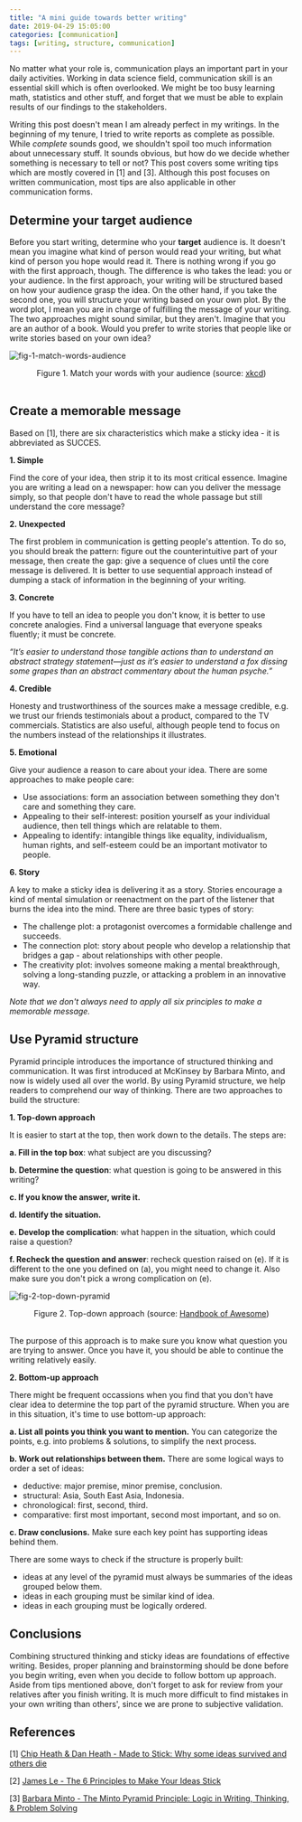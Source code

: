 ```yaml
---
title: "A mini guide towards better writing"
date: 2019-04-29 15:05:00
categories: [communication]
tags: [writing, structure, communication]
---
```


No matter what your role is, communication plays an important part in your daily activities. Working in data science field, communication skill is an essential skill which is often overlooked. We might be too busy learning math, statistics and other stuff, and forget that we must be able to explain results of our findings to the stakeholders.

Writing this post doesn't mean I am already perfect in my writings. In the beginning of my tenure, I tried to write reports as complete as possible. While *complete* sounds good, we shouldn't spoil too much information about unnecessary stuff. It sounds obvious, but how do we decide whether something is necessary to tell or not? This post covers some writing tips which are mostly covered in [1] and [3]. Although this post focuses on written communication, most tips are also applicable in other communication forms.

## Determine your target audience

Before you start writing, determine who your **target** audience is. It doesn't mean you imagine what kind of person would read your writing, but what kind of person you hope would read it. There is nothing wrong if you go with the first approach, though. The difference is who takes the lead: you or your audience. In the first approach, your writing will be structured based on how your audience grasp the idea. On the other hand, if you take the second one, you will structure your writing based on your own plot. By the word plot, I mean you are in charge of fulfilling the message of your writing. The two approaches might sound similar, but they aren't. Imagine that you are an author of a book. Would you prefer to write stories that people like or write stories based on your own idea?

![fig-1-match-words-audience](http://imgs.xkcd.com/comics/fairy_tales.png)
<center>Figure 1. Match your words with your audience (source: <a href="http://xkcdsucks.blogspot.com/2011/03/comic-872-grimms-calculus.html)">xkcd</a>)</center><br />

## Create a memorable message

Based on [1], there are six characteristics which make a sticky idea - it is abbreviated as SUCCES.

**1. Simple**

Find the core of your idea, then strip it to its most critical essence. Imagine you are writing a lead on a newspaper: how can you deliver the message simply, so that people don't have to read the whole passage but still understand the core message?

**2. Unexpected**

The first problem in communication is getting people's attention. To do so, you should break the pattern: figure out the counterintuitive part of your message, then create the gap: give a sequence of clues until the core message is delivered. It is better to use sequential approach instead of dumping a stack of information in the beginning of your writing.

**3. Concrete**

If you have to tell an idea to people you don't know, it is better to use concrete analogies. Find a universal language that everyone speaks fluently; it must be concrete.

*“It’s easier to understand those tangible actions than to understand an abstract strategy statement—just as it’s easier to understand a fox dissing some grapes than an abstract commentary about the human psyche.”*

**4. Credible**

Honesty and trustworthiness of the sources make a message credible, e.g. we trust our friends testimonials about a product, compared to the TV commercials. Statistics are also useful, although people tend to focus on the numbers instead of the relationships it illustrates.


**5. Emotional**

Give your audience a reason to care about your idea. There are some approaches to make people care:
- Use associations: form an association between something they don't care and something they care.
- Appealing to their self-interest: position yourself as your individual audience, then tell things which are relatable to them.
- Appealing to identify: intangible things like equality, individualism, human rights, and self-esteem could be an important motivator to people.

**6. Story**

A key to make a sticky idea is delivering it as a story. Stories encourage a kind of mental simulation or reenactment on the part of the listener that burns the idea into the mind. There are three basic types of story:
- The challenge plot: a protagonist overcomes a formidable challenge and succeeds.
- The connection plot: story about people who develop a relationship that bridges a gap - about relationships with other people.
- The creativity plot: involves someone making a mental breakthrough, solving a long-standing puzzle, or attacking a problem in an innovative way.

*Note that we don't always need to apply all six principles to make a memorable message.*

## Use Pyramid structure
Pyramid principle introduces the importance of structured thinking and communication. It was first introduced at McKinsey by Barbara Minto, and now is widely used all over the world. By using Pyramid structure, we help readers to comprehend our way of thinking. There are two approaches to build the structure:

**1. Top-down approach**

It is easier to start at the top, then work down to the details. The steps are:

**a. Fill in the top box**: what subject are you discussing?

**b. Determine the question**: what question is going to be answered in this writing?

**c. If you know the answer, write it.**

**d. Identify the situation.**

**e. Develop the complication**: what happen in the situation, which could raise a question?

**f. Recheck the question and answer**: recheck question raised on (e). If it is different to the one you defined on (a), you might need to change it. Also make sure you don't pick a wrong complication on (e).

![fig-2-top-down-pyramid](http://handbookofawesome.com/wp-content/uploads/2012/01/Pyramid1-v1.png)
<center>Figure 2. Top-down approach (source: <a href="http://handbookofawesome.com/2012/01/presenting-like-a-pro/)">Handbook of Awesome</a>)</center><br />

The purpose of this approach is to make sure you know what question you are trying to answer. Once you have it, you should be able to continue the writing relatively easily.

**2. Bottom-up approach**

There might be frequent occassions when you find that you don't have clear idea to determine the top part of the pyramid structure. When you are in this situation, it's time to use bottom-up approach:

**a. List all points you think you want to mention.** You can categorize the points, e.g. into problems & solutions, to simplify the next process.

**b. Work out relationships between them.** There are some logical ways to order a set of ideas:
- deductive: major premise, minor premise, conclusion.
- structural: Asia, South East Asia, Indonesia.
- chronological: first, second, third.
- comparative: first most important, second most important, and so on.

**c. Draw conclusions.** Make sure each key point has supporting ideas behind them.

There are some ways to check if the structure is properly built:
- ideas at any level of the pyramid must always be summaries of the ideas grouped below them.
- ideas in each grouping must be similar kind of idea.
- ideas in each grouping must be logically ordered.

## Conclusions

Combining structured thinking and sticky ideas are foundations of effective writing. Besides, proper planning and brainstorming should be done before you begin writing, even when you decide to follow bottom up approach. Aside from tips mentioned above, don't forget to ask for review from your relatives after you finish writing. It is much more difficult to find mistakes in your own writing than others', since we are prone to subjective validation.

## References

[1] [Chip Heath & Dan Heath - Made to Stick: Why some ideas survived and others die](https://www.goodreads.com/book/show/69242.Made_to_Stick?from_search=true)

[2] [James Le - The 6 Principles to Make Your Ideas Stick](https://medium.com/constraint-drives-creativity/the-6-principles-to-make-your-ideas-stick-91a17229c949)

[3] [Barbara Minto - The Minto Pyramid Principle: Logic in Writing, Thinking, & Problem Solving](https://www.goodreads.com/book/show/33206.The_Minto_Pyramid_Principle)